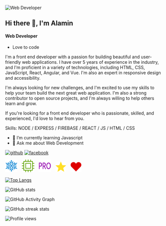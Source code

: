 ![Web Developer](https://i.ibb.co/Z158yJ6/IMG-20230410-170827.jpg)
## Hi there 👋, I'm  Alamin
#### Web Developer
- Love to code

I'm a front end developer with a passion for building beautiful and user-friendly web applications. I have over 5 years of experience in the industry, and I'm proficient in a variety of technologies, including HTML, CSS, JavaScript, React, Angular, and Vue. I'm also an expert in responsive design and accessibility.

I'm always looking for new challenges, and I'm excited to use my skills to help your team build the next great web application. I'm also a strong contributor to open source projects, and I'm always willing to help others learn and grow.

If you're looking for a front end developer who is passionate, skilled, and experienced, I'd love to hear from you.

Skills: NODE / EXPRESS / FIREBASE / REACT / JS / HTML / CSS

- 🌱 I’m currently learning Javascript 
- 💬 Ask me about Web Development 


[<img src='https://cdn.jsdelivr.net/npm/simple-icons@3.0.1/icons/github.svg' alt='github' height='30'>](https://github.com/alamin015)  [<img src='https://cdn.jsdelivr.net/npm/simple-icons@3.0.1/icons/facebook.svg' alt='facebook' height='30'>](https://www.facebook.com/AminBD.MiahAminBD.Miah)  

<a href='https://archiveprogram.github.com/'><img src='https://raw.githubusercontent.com/acervenky/animated-github-badges/master/assets/acbadge.gif' width='40' height='40'></a> <a href='https://docs.github.com/en/developers'><img src='https://raw.githubusercontent.com/acervenky/animated-github-badges/master/assets/devbadge.gif' width='40' height='40'></a> <a href='https://github.com/pricing'><img src='https://raw.githubusercontent.com/acervenky/animated-github-badges/master/assets/pro.gif' width='40' height='40'></a> <a href='https://stars.github.com/'><img src='https://raw.githubusercontent.com/acervenky/animated-github-badges/master/assets/starbadge.gif' width='35' height='35'></a> <a href='https://docs.github.com/en/github/supporting-the-open-source-community-with-github-sponsors'><img src='https://raw.githubusercontent.com/acervenky/animated-github-badges/master/assets/sponsorbadge.gif' width='35' height='35'></a> 

[![Top Langs](https://github-readme-stats.vercel.app/api/top-langs/?username=alamin015)](https://github.com/anuraghazra/github-readme-stats)

![GitHub stats](https://github-readme-stats.vercel.app/api?username=alamin015&show_icons=true&count_private=true)  

![GitHub Activity Graph](https://activity-graph.herokuapp.com/graph?username=alamin015)  

![GitHub streak stats](https://streak-stats.demolab.com/?user=alamin015)  

![Profile views](https://gpvc.arturio.dev/alamin015)  
